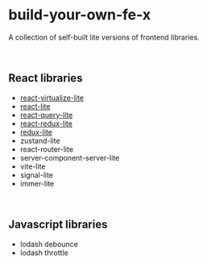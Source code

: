 # build-your-own-fe-x

A collection of self-built lite versions of frontend libraries.

&nbsp;

## React libraries
- [react-virtualize-lite](https://github.com/MechaChen/react-virtualize-lite)
- [react-lite](https://github.com/MechaChen/useState-and-useEffect-lite)
- [react-query-lite](https://github.com/MechaChen/react-query-lite-implementation)
- [react-redux-lite](https://github.com/MechaChen/simple-react-redux)
- [redux-lite](https://github.com/MechaChen/MyRedux)
- zustand-lite
- react-router-lite
- server-component-server-lite
- vite-lite
- signal-lite
- immer-lite

&nbsp;

## Javascript libraries
- lodash debounce
- lodash throttle
